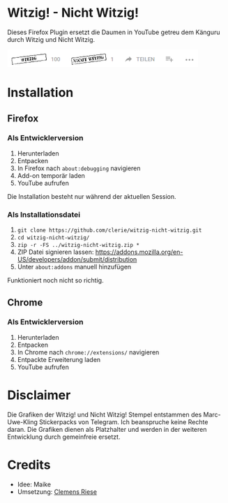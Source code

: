 # Witzig! - Nicht Witzig!
Dieses Firefox Plugin ersetzt die Daumen in YouTube getreu dem Känguru durch Witzig und Nicht Witzig.

![Witzig! - Nicht Witzig!](doc/media/youtube-like-bar-injected.png)

# Installation
## Firefox
### Als Entwicklerversion
1. Herunterladen
2. Entpacken
3. In Firefox nach `about:debugging` navigieren
4. Add-on temporär laden
5. YouTube aufrufen

Die Installation besteht nur während der aktuellen Session.

### Als Installationsdatei
1. `git clone https://github.com/clerie/witzig-nicht-witzig.git`
2. `cd witzig-nicht-witzig/`
3. `zip -r -FS ../witzig-nicht-witzig.zip *`
4. ZIP Datei signieren lassen: https://addons.mozilla.org/en-US/developers/addon/submit/distribution
5. Unter `about:addons` manuell hinzufügen

Funktioniert noch nicht so richtig.

## Chrome
### Als Entwicklerversion
1. Herunterladen
2. Entpacken
3. In Chrome nach `chrome://extensions/` navigieren
4. Entpackte Erweiterung laden
5. YouTube aufrufen

# Disclaimer
Die Grafiken der Witzig! und Nicht Witzig! Stempel entstammen des Marc-Uwe-Kling Stickerpacks von Telegram. Ich beanspruche keine Rechte daran.
Die Grafiken dienen als Platzhalter und werden in der weiteren Entwicklung durch gemeinfreie ersetzt.

# Credits
- Idee: Maike
- Umsetzung: [Clemens Riese](https://clerie.de)
